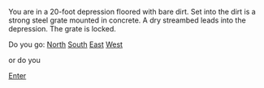 You are in a 20-foot depression floored with bare dirt.  Set into the
dirt is a strong steel grate mounted in concrete.  A dry streambed
leads into the depression.
The grate is locked.

Do you go:
[North](../slit/slit.md)
[South](../forest/forest.md)
[East](../forest/forest.md)
[West](../forest/forest.md)

or do you

[Enter](../chamber/chamber.md)
